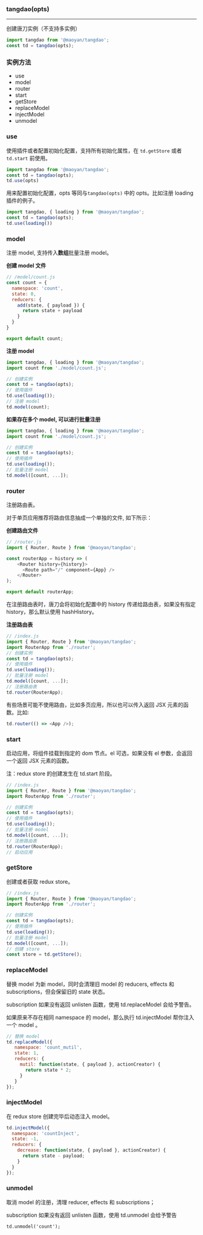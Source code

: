 ### tangdao(opts)

---

创建唐刀实例（不支持多实例）

```javascript
import tangdao from '@maoyan/tangdao';
const td = tangdao(opts);
```

### 实例方法

- use
- model
- router
- start
- getStore
- replaceModel
- injectModel
- unmodel

### use

使用插件或者配置初始化配置，支持所有初始化属性，在 ``td.getStore`` 或者 ``td.start`` 前使用。

```javascript
import tangdao from '@maoyan/tangdao';
const td = tangdao(opts);
td.use(opts)
```

用来配置初始化配置，opts 等同与``tangdao(opts)`` 中的 opts。比如注册 loading 插件的例子。

```javascript
import tangdao, { loading } from '@maoyan/tangdao';
const td = tangdao(opts);
td.use(loading())
```

### model

注册 model, 支持传入**数组**批量注册 model。

**创建 model 文件**

```javascript
// /model/count.js
const count = {
  namespace: 'count',
  state: 0,
  reducers: {
    add(state, { payload }) {
      return state + payload
    }
  }
}

export default count;
```

**注册 model**

```javascript
import tangdao, { loading } from '@maoyan/tangdao';
import count from './model/count.js';

// 创建实例
const td = tangdao(opts);
// 使用插件
td.use(loading());
// 注册 model
td.model(count);
```

**如果存在多个 model, 可以进行批量注册**

```javascript
import tangdao, { loading } from '@maoyan/tangdao';
import count from './model/count.js';

// 创建实例
const td = tangdao(opts);
// 使用插件
td.use(loading());
// 批量注册 model
td.model([count, ...]);
```

### router

注册路由表。

对于单页应用推荐将路由信息抽成一个单独的文件, 如下所示：

**创建路由文件**

```javascript
// /router.js
import { Router, Route } from '@maoyan/tangdao';

const routerApp = history => (
    <Router history={history}>
      <Route path="/" component={App} />
    </Router>
);

export default routerApp;
```

在注册路由表时，唐刀会将初始化配置中的 history 传递给路由表，如果没有指定 history，那么默认使用 hashHistory。

**注册路由表**

```javascript
// /index.js
import { Router, Route } from '@maoyan/tangdao';
import RouterApp from './router';
// 创建实例
const td = tangdao(opts);
// 使用插件
td.use(loading());
// 批量注册 model
td.model([count, ...]);
// 注册路由表
td.router(RouterApp);
```

有些场景可能不使用路由，比如多页应用，所以也可以传入返回 JSX 元素的函数。比如:

```javascript
td.router(() => <App />);
```

### start

启动应用，将组件挂载到指定的 dom 节点。el 可选，如果没有 el 参数，会返回一个返回 JSX 元素的函数。

注：redux store 的创建发生在 td.start 阶段。

```javascript
// /index.js
import { Router, Route } from '@maoyan/tangdao';
import RouterApp from './router';

// 创建实例
const td = tangdao(opts);
// 使用插件
td.use(loading());
// 批量注册 model
td.model([count, ...]);
// 注册路由表
td.router(RouterApp);
// 启动应用
```

### getStore

创建或者获取 redux store。

```javascript
// /index.js
import { Router, Route } from '@maoyan/tangdao';
import RouterApp from './router';

// 创建实例
const td = tangdao(opts);
// 使用插件
td.use(loading());
// 批量注册 model
td.model([count, ...]);
// 创建 store
const store = td.getStore();
```



### replaceModel

替换 model 为新 model，同时会清理旧 model 的 reducers, effects 和 subscriptions，但会保留旧的 state 状态。  

subscription 如果没有返回 unlisten 函数，使用 td.replaceModel 会给予警告。

如果原来不存在相同 namespace 的 model，那么执行 td.injectModel 帮你注入一个 model 。

```javascript
// 替换 model
td.replaceModel({
   namespace: 'count_mutil',
   state: 1,
   reducers: {
     mutil: function(state, { payload }, actionCreator) {
       return state * 2;
     }
   }
});
```

### injectModel

在 redux store 创建完毕后动态注入 model。

```javascript
td.injectModel({
  namespace: 'countInject',
  state: -1,
  reducers: {
    decrease: function(state, { payload }, actionCreator) {
      return state - payload;
    }
  }
});
```

### unmodel

取消 model 的注册，清理 reducer, effects 和 subscriptions；

subscription 如果没有返回 unlisten 函数，使用 td.unmodel 会给予警告

```
td.unmodel('count');
```
